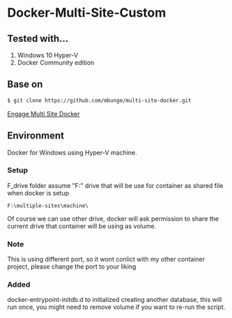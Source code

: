# Docker-Multi-Site-Custom

## Tested with...
1. Windows 10 Hyper-V
2. Docker Community edition

## Base on

```bash
$ git clone https://github.com/mbunge/multi-site-docker.git
``` 

 [Engage Multi Site Docker](https://github.com/mbunge/multi-site-docker)

## Environment

Docker for Windows using Hyper-V machine.

### Setup

F_drive folder assume "F:" drive that will be use for container as shared file when docker is setup

```
F:\multiple-sites\machine\
```

Of course we can use other drive, docker will ask permission to share the current drive that container will be using as volume.

### Note

This is using different port, so it wont conlict with my other container project, please change the port to your liking

### Added

docker-entrypoint-initdb.d to initialized creating another database, this will run once, you might need to remove volume if you want to re-run the script.